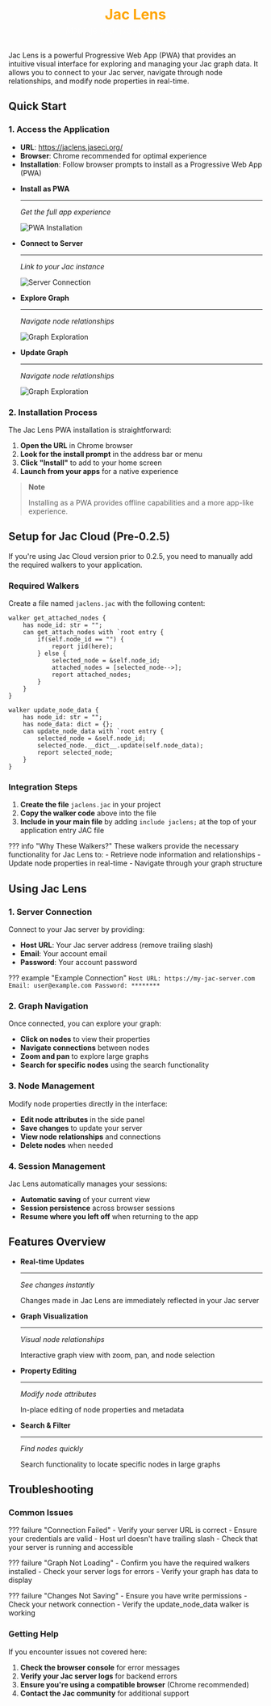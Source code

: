 <div style="text-align: center; margin-bottom: 30px;">
    <!-- <img src="./assets/jac-lens/jac-lens-logo.png" alt="Jac Lens Logo" style="width: 120px; height: auto; margin-bottom: 15px;"> -->
    <h1 style="color: orange; font-weight: bold; margin: 0;">Jac Lens</h1>
    <h2 style="color: white; font-weight: 300; font-size: 1.2em; margin-top: 5px; margin-bottom: 0; opacity: 0.8;">Manage your jac cloud data at ease</h2>
</div>

<style>
.md-typeset .grid.cards {
    display: grid;
    grid-template-columns: repeat(2, 1fr);
    gap: 1rem;
    margin: 1.5rem 0;
}

.md-typeset .grid.cards > * {
    min-height: 200px;
    display: flex;
    flex-direction: column;
}

.md-typeset .grid.cards.single-column {
    grid-template-columns: 1fr;
}

@media (max-width: 768px) {
    .md-typeset .grid.cards {
        grid-template-columns: 1fr;
    }
}
</style>


Jac Lens is a powerful Progressive Web App (PWA) that provides an intuitive visual interface for exploring and managing your Jac graph data. It allows you to connect to your Jac server, navigate through node relationships, and modify node properties in real-time.

## Quick Start

### 1. Access the Application

- **URL**: https://jaclens.jaseci.org/
- **Browser**: Chrome recommended for optimal experience
- **Installation**: Follow browser prompts to install as a Progressive Web App (PWA)

<div class="grid cards single-column" markdown>

-   __Install as PWA__

    ---

    *Get the full app experience*

    ![PWA Installation](./assets/jac-lens/jac-lens-download.gif)

-   __Connect to Server__

    ---

    *Link to your Jac instance*

    ![Server Connection](./assets/jac-lens/jac-lens-create-session.gif)

-   __Explore Graph__

    ---

    *Navigate node relationships*

    ![Graph Exploration](./assets/jac-lens/jac-lens-explore-graphs.gif)

-   __Update Graph__

    ---

    *Navigate node relationships*

    ![Graph Exploration](./assets/jac-lens/jac-lens-modify-graph.gif)

</div>

### 2. Installation Process

The Jac Lens PWA installation is straightforward:

1. **Open the URL** in Chrome browser
2. **Look for the install prompt** in the address bar or menu
3. **Click "Install"** to add to your home screen
4. **Launch from your apps** for a native experience

> **Note**
>
> Installing as a PWA provides offline capabilities and a more app-like experience.

## Setup for Jac Cloud (Pre-0.2.5)

If you're using Jac Cloud version prior to 0.2.5, you need to manually add the required walkers to your application.

### Required Walkers

Create a file named `jaclens.jac` with the following content:

```jac
walker get_attached_nodes {
    has node_id: str = "";
    can get_attach_nodes with `root entry {
        if(self.node_id == "") {
            report jid(here);
        } else {
            selected_node = &self.node_id;
            attached_nodes = [selected_node-->];
            report attached_nodes;
        }
    }
}

walker update_node_data {
    has node_id: str = "";
    has node_data: dict = {};
    can update_node_data with `root entry {
        selected_node = &self.node_id;
        selected_node.__dict__.update(self.node_data);
        report selected_node;
    }
}
```

### Integration Steps

1. **Create the file** `jaclens.jac` in your project
2. **Copy the walker code** above into the file
3. **Include in your main file** by adding `include jaclens;` at the top of your application entry JAC file

??? info "Why These Walkers?"
    These walkers provide the necessary functionality for Jac Lens to:
    - Retrieve node information and relationships
    - Update node properties in real-time
    - Navigate through your graph structure

## Using Jac Lens

### 1. Server Connection

Connect to your Jac server by providing:

- **Host URL**: Your Jac server address (remove trailing slash)
- **Email**: Your account email
- **Password**: Your account password

??? example "Example Connection"
    ```
    Host URL: https://my-jac-server.com
    Email: user@example.com
    Password: ********
    ```

### 2. Graph Navigation

Once connected, you can explore your graph:

- **Click on nodes** to view their properties
- **Navigate connections** between nodes
- **Zoom and pan** to explore large graphs
- **Search for specific nodes** using the search functionality

### 3. Node Management

Modify node properties directly in the interface:

- **Edit node attributes** in the side panel
- **Save changes** to update your server
- **View node relationships** and connections
- **Delete nodes** when needed

### 4. Session Management

Jac Lens automatically manages your sessions:

- **Automatic saving** of your current view
- **Session persistence** across browser sessions
- **Resume where you left off** when returning to the app

## Features Overview

<div class="grid cards" markdown>

-   __Real-time Updates__

    ---

    *See changes instantly*

    Changes made in Jac Lens are immediately reflected in your Jac server

-   __Graph Visualization__

    ---

    *Visual node relationships*

    Interactive graph view with zoom, pan, and node selection

-   __Property Editing__

    ---

    *Modify node attributes*

    In-place editing of node properties and metadata

-   __Search & Filter__

    ---

    *Find nodes quickly*

    Search functionality to locate specific nodes in large graphs

</div>

## Troubleshooting

### Common Issues

??? failure "Connection Failed"
    - Verify your server URL is correct
    - Ensure your credentials are valid
    - Host url doesn't have trailing slash
    - Check that your server is running and accessible


??? failure "Graph Not Loading"
    - Confirm you have the required walkers installed
    - Check your server logs for errors
    - Verify your graph has data to display

??? failure "Changes Not Saving"
    - Ensure you have write permissions
    - Check your network connection
    - Verify the update_node_data walker is working

### Getting Help

If you encounter issues not covered here:

1. **Check the browser console** for error messages
2. **Verify your Jac server logs** for backend errors
3. **Ensure you're using a compatible browser** (Chrome recommended)
4. **Contact the Jac community** for additional support

